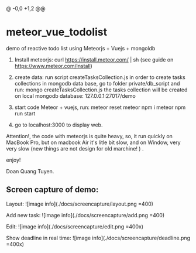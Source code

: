 @ -0,0 +1,2 @@
# meteor_vue_todolist
demo of reactive todo list using Meteorjs + Vuejs + mongoldb

1. Install meteorjs:
    curl https://install.meteor.com/ | sh
    (see guide on https://www.meteor.com/install)

2. create data:
    run script createTasksCollection.js in order to create tasks collections in mongodb data base, go to folder private/db_script and run:
        mongo  createTasksCollection.js
    the tasks collection will be created on local mongodb database: 127.0.0.1:27017/demo

3. start code Meteor + vuejs, run:
    meteor reset
    meteor npm i
    meteor npm run start

4. go to localhost:3000 to display web.

Attention!, the code with meteorjs is quite heavy, so, it run quickly on MacBook Pro, but on macbook Air it's litle bit slow, 
and on Window, very very slow (new things are not design for old marchine! ) .

enjoy!

Doan Quang Tuyen.


Screen capture of demo:
-----------------------------

Layout: 
![image info](./docs/screencapture/layout.png =400)

Add new task:
![image info](./docs/screencapture/add.png =400)

Edit: 
![image info](./docs/screencapture/edit.png =400x)

Show deadline in real time: 
![image info](./docs/screencapture/deadline.png =400x)
